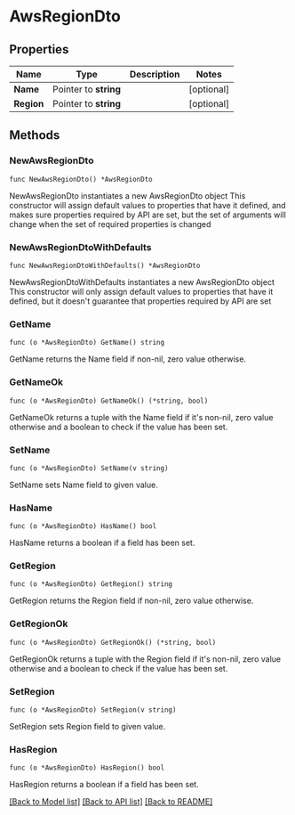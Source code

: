 # AwsRegionDto

## Properties

Name | Type | Description | Notes
------------ | ------------- | ------------- | -------------
**Name** | Pointer to **string** |  | [optional] 
**Region** | Pointer to **string** |  | [optional] 

## Methods

### NewAwsRegionDto

`func NewAwsRegionDto() *AwsRegionDto`

NewAwsRegionDto instantiates a new AwsRegionDto object
This constructor will assign default values to properties that have it defined,
and makes sure properties required by API are set, but the set of arguments
will change when the set of required properties is changed

### NewAwsRegionDtoWithDefaults

`func NewAwsRegionDtoWithDefaults() *AwsRegionDto`

NewAwsRegionDtoWithDefaults instantiates a new AwsRegionDto object
This constructor will only assign default values to properties that have it defined,
but it doesn't guarantee that properties required by API are set

### GetName

`func (o *AwsRegionDto) GetName() string`

GetName returns the Name field if non-nil, zero value otherwise.

### GetNameOk

`func (o *AwsRegionDto) GetNameOk() (*string, bool)`

GetNameOk returns a tuple with the Name field if it's non-nil, zero value otherwise
and a boolean to check if the value has been set.

### SetName

`func (o *AwsRegionDto) SetName(v string)`

SetName sets Name field to given value.

### HasName

`func (o *AwsRegionDto) HasName() bool`

HasName returns a boolean if a field has been set.

### GetRegion

`func (o *AwsRegionDto) GetRegion() string`

GetRegion returns the Region field if non-nil, zero value otherwise.

### GetRegionOk

`func (o *AwsRegionDto) GetRegionOk() (*string, bool)`

GetRegionOk returns a tuple with the Region field if it's non-nil, zero value otherwise
and a boolean to check if the value has been set.

### SetRegion

`func (o *AwsRegionDto) SetRegion(v string)`

SetRegion sets Region field to given value.

### HasRegion

`func (o *AwsRegionDto) HasRegion() bool`

HasRegion returns a boolean if a field has been set.


[[Back to Model list]](../README.md#documentation-for-models) [[Back to API list]](../README.md#documentation-for-api-endpoints) [[Back to README]](../README.md)


